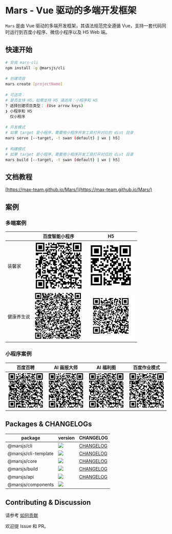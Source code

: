 # Mars - Vue 驱动的多端开发框架

`Mars` 是由 Vue 驱动的多端开发框架，其语法规范完全遵循 Vue，支持一套代码同时运行到百度小程序、微信小程序以及 H5 Web 端。

## 快速开始

```bash
# 安装 mars-cli
npm install -g @marsjs/cli

# 创建项目
mars create [projectName]

# 可选项：
# 是否支持 H5，如需支持 H5 请选择：小程序和 H5
? 选择创建项目类型： (Use arrow keys)
❯ 小程序和 H5
  仅小程序

# 开发模式
# 如果 target 是小程序，需要用小程序开发工具打开对应的 dist 目录
mars serve [--target, -t swan (default) | wx | h5]

# 构建模式
# 如果 target 是小程序，需要用小程序开发工具打开对应的 dist 目录
mars build [--target, -t swan (default) | wx | h5]

```

## 文档教程
[https://max-team.github.io/Mars/](https://max-team.github.io/Mars/)

## 案例

### 多端案例

| | 百度智能小程序 | H5 |
|-|-|-|
| 装馨家 | ![](./docs/assets/qr-jiazhuang.png) | ![](./docs/assets/qr-jiazhuang-h5.png) |
| 健康养生说 | ![](./docs/assets/qr-yangsheng.png) | ![](./docs/assets/qr-yangsheng-h5.png) |

### 小程序案例

| 百度百聘 | AI 画报大师 | AI 福利图 | 百度作业模式 |
|-|-|-|-|
| ![](./docs/assets/qr-baipin.png) | ![](./docs/assets/qr-huabao.png) | ![](./docs/assets/qr-fuli.png) | ![](./docs/assets/qr-zuoye.png) |

## Packages & CHANGELOGs

| package | version | CHANGELOG |
|-|-|-|
| @marsjs/cli | ![](https://img.shields.io/npm/v/@marsjs/cli.svg) | [CHANGELOG](https://max-team.github.io/Mars/CHANGELOGS/cli.html) |
| @marsjs/cli-template | ![](https://img.shields.io/npm/v/@marsjs/cli-template.svg) | [CHANGELOG](https://max-team.github.io/Mars/CHANGELOGS/cli-template.html) |
| @marsjs/core | ![](https://img.shields.io/npm/v/@marsjs/core.svg) | [CHANGELOG](https://max-team.github.io/Mars/CHANGELOGS/core.html) |
| @marsjs/build | ![](https://img.shields.io/npm/v/@marsjs/build.svg) | [CHANGELOG](https://max-team.github.io/Mars/CHANGELOGS/build.html) |
| @marsjs/api | ![](https://img.shields.io/npm/v/@marsjs/api.svg) | [CHANGELOG](https://max-team.github.io/Mars/CHANGELOGS/api.html) |
| @marsjs/components | ![](https://img.shields.io/npm/v/@marsjs/components.svg) | |

## Contributing & Discussion

请参考 [如何贡献](./CONTRIBUTING.md)

欢迎提 Issue 和 PR。
